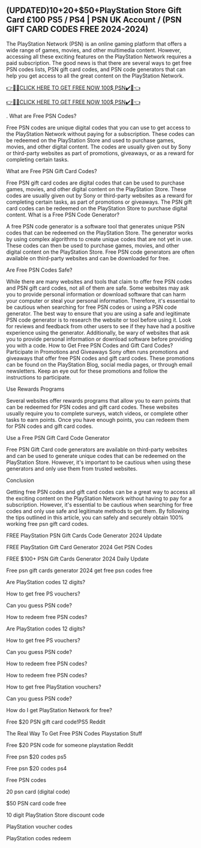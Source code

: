 (UPDATED)$10+$20+$50+PlayStation Store Gift Card £100 PS5 / PS4 | PSN UK Account / (PSN GIFT CARD CODES FREE 2024-2024)
-
The PlayStation Network (PSN) is an online gaming platform that offers a wide range of games, movies, and other multimedia content. However, accessing all these exciting features on the PlayStation Network requires a paid subscription. The good news is that there are several ways to get free PSN codes lists, PSN gift card codes, and PSN code generators that can help you get access to all the great content on the PlayStation Network.


[👉🎁🎁CLICK HERE TO GET FREE NOW 100$ PSN✔️🎁👈](https://todaylink.site/freegiftcard/)

[👉🎁🎁CLICK HERE TO GET FREE NOW 100$ PSN✔️🎁👈](https://todaylink.site/freegiftcard/)


. What are Free PSN Codes?

Free PSN codes are unique digital codes that you can use to get access to the PlayStation Network without paying for a subscription. These codes can be redeemed on the PlayStation Store and used to purchase games, movies, and other digital content. The codes are usually given out by Sony or third-party websites as part of promotions, giveaways, or as a reward for completing certain tasks.

What are Free PSN Gift Card Codes?

Free PSN gift card codes are digital codes that can be used to purchase games, movies, and other digital content on the PlayStation Store. These codes are usually given out by Sony or third-party websites as a reward for completing certain tasks, as part of promotions or giveaways. The PSN gift card codes can be redeemed on the PlayStation Store to purchase digital content. What is a Free PSN Code Generator?

A free PSN code generator is a software tool that generates unique PSN codes that can be redeemed on the PlayStation Store. The generator works by using complex algorithms to create unique codes that are not yet in use. These codes can then be used to purchase games, movies, and other digital content on the PlayStation Store. Free PSN code generators are often available on third-party websites and can be downloaded for free.

Are Free PSN Codes Safe?

While there are many websites and tools that claim to offer free PSN codes and PSN gift card codes, not all of them are safe. Some websites may ask you to provide personal information or download software that can harm your computer or steal your personal information. Therefore, it's essential to be cautious when searching for free PSN codes or using a PSN code generator. The best way to ensure that you are using a safe and legitimate PSN code generator is to research the website or tool before using it. Look for reviews and feedback from other users to see if they have had a positive experience using the generator. Additionally, be wary of websites that ask you to provide personal information or download software before providing you with a code. How to Get Free PSN Codes and Gift Card Codes? Participate in Promotions and Giveaways Sony often runs promotions and giveaways that offer free PSN codes and gift card codes. These promotions can be found on the PlayStation Blog, social media pages, or through email newsletters. Keep an eye out for these promotions and follow the instructions to participate.

Use Rewards Programs

Several websites offer rewards programs that allow you to earn points that can be redeemed for PSN codes and gift card codes. These websites usually require you to complete surveys, watch videos, or complete other tasks to earn points. Once you have enough points, you can redeem them for PSN codes and gift card codes.

Use a Free PSN Gift Card Code Generator

Free PSN Gift Card code generators are available on third-party websites and can be used to generate unique codes that can be redeemed on the PlayStation Store. However, it's important to be cautious when using these generators and only use them from trusted websites.

Conclusion

Getting free PSN codes and gift card codes can be a great way to access all the exciting content on the PlayStation Network without having to pay for a subscription. However, it's essential to be cautious when searching for free codes and only use safe and legitimate methods to get them. By following the tips outlined in this article, you can safely and securely obtain 100% working free psn gift card codes.

FREE PlayStation PSN Gift Cards Code Generator 2024 Update

FREE PlayStation Gift Card Generator 2024 Get PSN Codes

FREE $100+ PSN Gift Cards Generator 2024 Daily Update

Free psn gift cards generator 2024 get free psn codes free

Are PlayStation codes 12 digits?

How to get free PS vouchers?

Can you guess PSN code?

How to redeem free PSN codes?

Are PlayStation codes 12 digits?

How to get free PS vouchers?

Can you guess PSN code?

How to redeem free PSN codes?

How to redeem free PSN codes?

How to get free PlayStation vouchers?

Can you guess PSN code?

How do I get PlayStation Network for free?

Free $20 PSN gift card code!PS5 Reddit

The Real Way To Get Free PSN Codes Playstation Stuff

Free $20 PSN code for someone playstation Reddit

Free psn $20 codes ps5

Free psn $20 codes ps4

Free PSN codes

20 psn card (digital code)

$50 PSN card code free

10 digit PlayStation Store discount code

PlayStation voucher codes

PlayStation codes redeem


